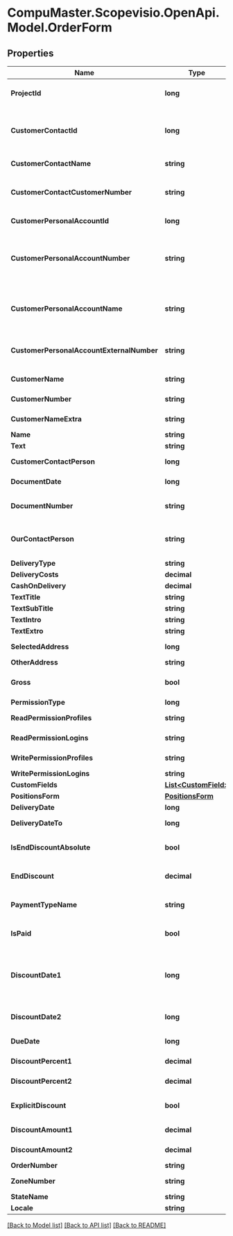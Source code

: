 
# CompuMaster.Scopevisio.OpenApi.Model.OrderForm

## Properties

Name | Type | Description | Notes
------------ | ------------- | ------------- | -------------
**ProjectId** | **long** | projectId (Projekt). Sets also projectNumber, projectName. Please look up in your sales (Vertriebs-) and/or outgoing invoice settings (Abrechnungseinstellungen) to check if projectId is mandatory. | [optional] 
**CustomerContactId** | **long** | customerContactId (Lead/Interessent/Kunde). Sets also customerPersonalAccountId, customerPersonalAccountNumber, customerPersonalAccountName, customerPersonalAccountExternalNumber, customerName, customerNameExtra, customerNumber, customerContactName, customerContactCustomerNumber. Must be set if project is not mandatory. Ignored otherwise. | 
**CustomerContactName** | **string** | customerContactName - the name of the contact with the given customerContactId. | [optional] [readonly] 
**CustomerContactCustomerNumber** | **string** | The customer number of the contact with the given customerContactId. Where to find the value in the Scopevisio client: open contact with master id &#x3D;&#x3D; customerContactId, go to sphere (Rolle) Allgemein. The field contact number (Kontaktnummer) is the customerContactCustomerNumber. | [optional] [readonly] 
**CustomerPersonalAccountId** | **long** | The master id of personal account associated with the contact with the given customerContactId. | [optional] [readonly] 
**CustomerPersonalAccountNumber** | **string** | The number of the personal account associated with the contact with the given customerContactId. Where to find the value in the Scopevisio client: open contact with master id &#x3D;&#x3D; customerContactId, go to sphere (Rolle) Debitor. Field account number (Kontonummer) is the customerPersonalAccountNumber. This field also corresponds to field \&quot;debitorNumber\&quot; from endpoint  /contact/{customerContactId} and field  \&quot;number\&quot; from /debitoraccounts. | [optional] [readonly] 
**CustomerPersonalAccountName** | **string** | The name of the personal account associated with the contact with the given customerContactId. Where to find the value in the Scopevisio client: open contact with master id &#x3D;&#x3D; customerContactId, go to sphere (Rolle) Debitor. Field account name (Kontoname) is the customerPersonalAccountName. This field also corresponds to field \&quot;name\&quot; from endpoint /debitoraccounts. | [optional] [readonly] 
**CustomerPersonalAccountExternalNumber** | **string** | The customer number of the personal account with the given customerPersonalAccountNumber. Where to find the value in the Scopevisio client: open contact with master id &#x3D;&#x3D; customerContactId, go to sphere (Rolle) Debitor.  Field customer number (Kundennummer) is the customerPersonalAccountExternalNumber. | [optional] [readonly] 
**CustomerName** | **string** | This field is for internal use only. Please use field customerContactName. | [optional] [readonly] 
**CustomerNumber** | **string** | This field is for internal use only. Please use fields customerContactCustomerNumber or customerPersonalAccountExternalNumber. | [optional] [readonly] 
**CustomerNameExtra** | **string** | This field is for internal use only. Please use fields customerContactCustomerNumber or customerPersonalAccountName. | [optional] [readonly] 
**Name** | **string** | name (Bezeichnung) | [optional] 
**Text** | **string** | text (Beschreibung) | [optional] 
**CustomerContactPerson** | **long** | customerContactPerson (Ansprechpartner). Sets also customerContactPersonName. The contact must be an employee of the project contact (contactId). | [optional] 
**DocumentDate** | **long** | documentDate (PZ-/Angebots-/Auftrags-/Rechnungs-/GS-/LS-Datum). If not given, it is set to the current date. Sets also documentDateMonth. | 
**DocumentNumber** | **string** | documentNumber (Potenzial-/Angebots-/Auftrags-/Rechnungs-/Gutschrifts-/Lieferscheinnummer).The field is mandatory. If not provided a document number is generated. | [optional] 
**OurContactPerson** | **string** | ourContactPerson (Potenzial-/Angebots- Auftrags-/Rechnungs-/Gutschrifts-/Lieferscheinbearbeiter). The UID of a Scopevisio user. The user must have a user contact (Aus Benutzerkontakt) for the current organisation. Setting this field also sets ourContactPersonName. | [optional] 
**DeliveryType** | **string** | deliveryType (Lieferart). | [optional] 
**DeliveryCosts** | **decimal** | deliveryCosts (Lieferkosten). | [optional] 
**CashOnDelivery** | **decimal** | cashOnDelivery (Nachnamegebühr). | [optional] 
**TextTitle** | **string** | textTitle (Titel). | [optional] 
**TextSubTitle** | **string** | textSubTitle (Untertitel). | [optional] 
**TextIntro** | **string** | textIntro (Einleitungstext). Use \&quot;\\n\&quot; to insert new line. | [optional] 
**TextExtro** | **string** | textExtro (Schlusstext). Use \&quot;\\n\&quot; to insert new line. | [optional] 
**SelectedAddress** | **long** | selectedAddress (Adresse [Haupt-/Rechnungs-/Liefer-/freie Adresse]). 0 &#x3D; Hauptadresse, 1 &#x3D; Rechnungsadresse, 2 &#x3D; freie Adresse, 3 &#x3D; Lieferadresse | [optional] 
**OtherAddress** | **string** | otherAddress (freie Adresse). Use \&quot;\\n\&quot; to insert new line. | [optional] 
**Gross** | **bool** | gross (Preisangabe - Netto/Brutto) | [optional] [default to false]
**PermissionType** | **long** | 0 &#x3D; Öffentlich, 1 &#x3D; Benutzerdefiniert, 2 &#x3D; Persönlich | [optional] 
**ReadPermissionProfiles** | **string** | comma separated list of profiles for the read permissions, evaluated only if permissionType equals 1. | [optional] 
**ReadPermissionLogins** | **string** | comma separated list of user login emails for the read permissions, evaluated only if permissionType equals 1. | [optional] 
**WritePermissionProfiles** | **string** | comma separated list of profiles for full access, evaluated only if permissionType equals 1. | [optional] 
**WritePermissionLogins** | **string** | comma separated list of user login emails, evaluated only if permissionType equals 1. | [optional] 
**CustomFields** | [**List&lt;CustomField&gt;**](CustomField.md) | Benutzerdefinierte Felder | [optional] 
**PositionsForm** | [**PositionsForm**](PositionsForm.md) |  | [optional] 
**DeliveryDate** | **long** | deliveryDate (Leistungsdatum). The deliveryDate as epoch timestamp in milliseconds. | [optional] 
**DeliveryDateTo** | **long** | deliveryDateTo (Leistungsdatum-bis). The deliveryDateTo as epoch timestamp in milliseconds. | [optional] 
**IsEndDiscountAbsolute** | **bool** | isEndDiscountAbsolute (Schlussrabatt), true &#x3D; absolute, false &#x3D; percent | [optional] [default to false]
**EndDiscount** | **decimal** | endDiscount(Schlussrabatt), if isEndDiscountAbsolute is set to true, then endDiscount should be an amount, if isEndDiscountAbsolute is set to false then a percentage is needed. | [optional] 
**PaymentTypeName** | **string** | paymentTypeName (Zahlungsart). If not provided for new invoice, the payment type from the personal account (connected to the customerContactId) is used. Sets also paymentType. | [optional] 
**IsPaid** | **bool** | isPaid (Auf exportiertem Beleg als Bezahlt ausweisen) | [optional] [default to false]
**DiscountDate1** | **long** | discountDate1 (Skontodatum 1). The discountDate1 as epoch timestamp in milliseconds. If it is set either discountPercent1 or discountAmount1 must be set. If one of the payment term properties is provided (discountDate1, discountDate2, dueDate, discountPercent1, discountPercent2, discountAmount1, discountAmount2) when creating an invoice, then the form is used. Otherwise the payment term from the personal account (connected to the customerContactId) is used. | [optional] 
**DiscountDate2** | **long** | discountDate2 (Skontodatum 2). The discountDate2 as epoch timestamp in milliseconds. It must be greater than discountDate1. If it is set either discountPercent2 or discountAmount2 must be set. | [optional] 
**DueDate** | **long** | dueDate (Fälligkeitsdatum). The dueDate as epoch timestamp in milliseconds. It must be greater than discountDate2. | [optional] 
**DiscountPercent1** | **decimal** | discountPercent1 (Skontosatz1). Either discount percent(s) or discount amount(s) are allowed. Setting both is not possible. If set discountDate1 must be set too. | [optional] 
**DiscountPercent2** | **decimal** | discountPercent2 (Skontosatz2). Either discount percent(s) or discount amount(s) are allowed. Setting both is not possible. If set discountDate2 must be set too. | [optional] 
**ExplicitDiscount** | **bool** | explicitDiscount (Skontobeträge manuell eingeben). If set discountAmount(s) must be provided | [optional] [default to false]
**DiscountAmount1** | **decimal** | discountAmount1 (Skontobetrag1). Only evaluated if explicitDiscount is true. If set discountDate1 must be set too. | [optional] 
**DiscountAmount2** | **decimal** | discountAmount2 (Skontobetrag2). Only evaluated if explicitDiscount is true. If set discountDate2 must be set too. | [optional] 
**OrderNumber** | **string** | orderNumber (Bestellnummer) | [optional] 
**ZoneNumber** | **string** | zoneNumber (Rechnungskreis). Please check your zone settings in the Scopevisio client application if the field is mandaotry. | [optional] 
**StateName** | **string** | state (Status des Auftrags). Sets also state. | [optional] 
**Locale** | **string** | locale (Sprache) | [optional] 

[[Back to Model list]](../README.md#documentation-for-models)
[[Back to API list]](../README.md#documentation-for-api-endpoints)
[[Back to README]](../README.md)

